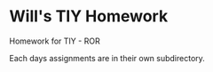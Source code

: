 Will's TIY Homework
============
Homework for TIY - ROR

Each days assignments are in their own subdirectory. 
